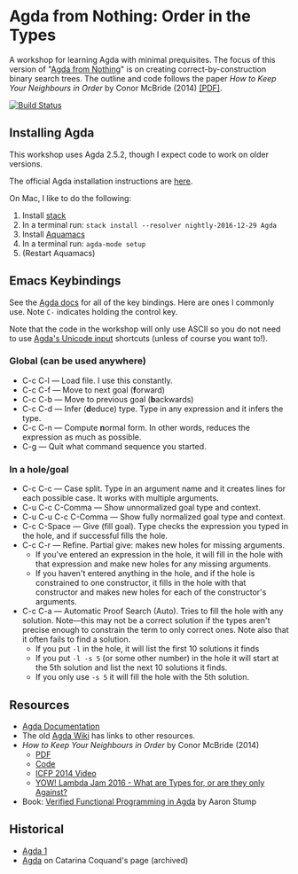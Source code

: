 # Agda from Nothing: Order in the Types
A workshop for learning Agda with minimal prequisites.
The focus of this version of "[Agda from Nothing](https://github.com/scott-fleischman/agda-from-nothing)" is on creating correct-by-construction binary search trees.
The outline and code follows the paper *How to Keep Your Neighbours in Order* by Conor McBride (2014) [[PDF]](https://personal.cis.strath.ac.uk/conor.mcbride/Pivotal.pdf).

[![Build Status](https://travis-ci.org/scott-fleischman/agda-from-nothing-2017.svg?branch=master)](https://travis-ci.org/scott-fleischman/agda-from-nothing-2017)

## Installing Agda
This workshop uses Agda 2.5.2, though I expect code to work on older versions.

The official Agda installation instructions are [here](http://agda.readthedocs.io/en/latest/getting-started/installation.html).

On Mac, I like to do the following:

1. Install [stack](http://docs.haskellstack.org/en/stable/install_and_upgrade/#mac-os-x)
2. In a terminal run: `stack install --resolver nightly-2016-12-29 Agda`
3. Install [Aquamacs](http://aquamacs.org/)
4. In a terminal run: `agda-mode setup`
5. (Restart Aquamacs)

## Emacs Keybindings
See the [Agda docs](http://agda.readthedocs.io/en/latest/tools/emacs-mode.html) for all of the key bindings. Here are ones I commonly use. Note `C-` indicates holding the control key.

Note that the code in the workshop will only use ASCII so you do not need to use [Agda's Unicode input](http://agda.readthedocs.io/en/latest/tools/emacs-mode.html#unicode-input) shortcuts (unless of course you want to!).

### Global (can be used anywhere)
* C-c C-l — Load file. I use this constantly.
* C-c C-f	— Move to next goal (**f**orward)
* C-c C-b — Move to previous goal (**b**ackwards)
* C-c C-d — Infer (**d**educe) type. Type in any expression and it infers the type.
* C-c C-n — Compute **n**ormal form. In other words, reduces the expression as much as possible.
* C-g — Quit what command sequence you started.

### In a hole/goal
* C-c C-c — Case split. Type in an argument name and it creates lines for each possible case. It works with multiple arguments.
* C-u C-c C-Comma — Show unnormalized goal type and context.
* C-u C-u C-c C-Comma — Show fully normalized goal type and context.
* C-c C-Space — Give (fill goal). Type checks the expression you typed in the hole, and if successful fills the hole.
* C-c C-r — Refine. Partial give: makes new holes for missing arguments.
  * If you've entered an expression in the hole, it will fill in the hole with that expression and make new holes for any missing arguments.
  * If you haven't entered anything in the hole, and if the hole is constrained to one constructor, it fills in the hole with that constructor and makes new holes for each of the constructor's arguments.
* C-c C-a — Automatic Proof Search (Auto). Tries to fill the hole with any solution. Note—this may not be a correct solution if the types aren't precise enough to constrain the term to only correct ones. Note also that it often fails to find a solution.
  * If you put `-l` in the hole, it will list the first 10 solutions it finds
  * If you put `-l -s 5` (or some other number) in the hole it will start at the 5th solution and list the next 10 solutions it finds.
  * If you only use `-s 5` it will fill the hole with the 5th solution.


## Resources
* [Agda Documentation](http://agda.readthedocs.io/)
* The old [Agda Wiki](http://wiki.portal.chalmers.se/agda/pmwiki.php?n=Main.Documentation) has links to other resources.
* *How to Keep Your Neighbours in Order* by Conor McBride (2014)
  * [PDF](https://personal.cis.strath.ac.uk/conor.mcbride/Pivotal.pdf)
  * [Code](https://github.com/pigworker/Pivotal)
  * [ICFP 2014 Video](https://www.youtube.com/watch?v=pNBPCnZEdSs)
  * [YOW! Lambda Jam 2016 - What are Types for, or are they only Against?](https://youtu.be/3U3lV5VPmOU?t=2985)
* Book: [Verified Functional Programming in Agda](http://www.amazon.com/Verified-Functional-Programming-Aaron-Stump/dp/1970001240) by Aaron Stump

## Historical
* [Agda 1](http://ocvs.cfv.jp/Agda/index.html)
* [Agda](http://web.archive.org/web/20010306072347/http://www.cs.chalmers.se/~catarina/agda/) on Catarina Coquand's page (archived)

